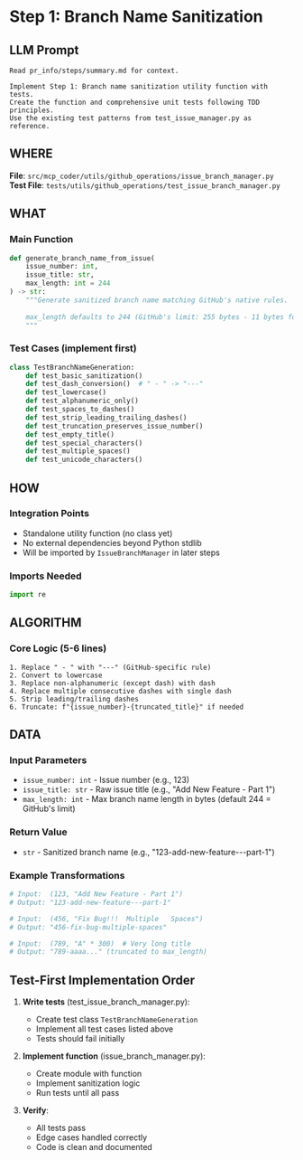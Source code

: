 # Step 1: Branch Name Sanitization

## LLM Prompt
```
Read pr_info/steps/summary.md for context.

Implement Step 1: Branch name sanitization utility function with tests.
Create the function and comprehensive unit tests following TDD principles.
Use the existing test patterns from test_issue_manager.py as reference.
```

## WHERE
**File**: `src/mcp_coder/utils/github_operations/issue_branch_manager.py`  
**Test File**: `tests/utils/github_operations/test_issue_branch_manager.py`

## WHAT

### Main Function
```python
def generate_branch_name_from_issue(
    issue_number: int,
    issue_title: str,
    max_length: int = 244
) -> str:
    """Generate sanitized branch name matching GitHub's native rules.
    
    max_length defaults to 244 (GitHub's limit: 255 bytes - 11 bytes for 'refs/heads/').
    """
```

### Test Cases (implement first)
```python
class TestBranchNameGeneration:
    def test_basic_sanitization()
    def test_dash_conversion()  # " - " -> "---"
    def test_lowercase()
    def test_alphanumeric_only()
    def test_spaces_to_dashes()
    def test_strip_leading_trailing_dashes()
    def test_truncation_preserves_issue_number()
    def test_empty_title()
    def test_special_characters()
    def test_multiple_spaces()
    def test_unicode_characters()
```

## HOW

### Integration Points
- Standalone utility function (no class yet)
- No external dependencies beyond Python stdlib
- Will be imported by `IssueBranchManager` in later steps

### Imports Needed
```python
import re
```

## ALGORITHM

### Core Logic (5-6 lines)
```
1. Replace " - " with "---" (GitHub-specific rule)
2. Convert to lowercase
3. Replace non-alphanumeric (except dash) with dash
4. Replace multiple consecutive dashes with single dash
5. Strip leading/trailing dashes
6. Truncate: f"{issue_number}-{truncated_title}" if needed
```

## DATA

### Input Parameters
- `issue_number: int` - Issue number (e.g., 123)
- `issue_title: str` - Raw issue title (e.g., "Add New Feature - Part 1")
- `max_length: int` - Max branch name length in bytes (default 244 = GitHub's limit)

### Return Value
- `str` - Sanitized branch name (e.g., "123-add-new-feature---part-1")

### Example Transformations
```python
# Input:  (123, "Add New Feature - Part 1")
# Output: "123-add-new-feature---part-1"

# Input:  (456, "Fix Bug!!!  Multiple   Spaces")
# Output: "456-fix-bug-multiple-spaces"

# Input:  (789, "A" * 300)  # Very long title
# Output: "789-aaaa..." (truncated to max_length)
```

## Test-First Implementation Order

1. **Write tests** (test_issue_branch_manager.py):
   - Create test class `TestBranchNameGeneration`
   - Implement all test cases listed above
   - Tests should fail initially

2. **Implement function** (issue_branch_manager.py):
   - Create module with function
   - Implement sanitization logic
   - Run tests until all pass

3. **Verify**:
   - All tests pass
   - Edge cases handled correctly
   - Code is clean and documented
